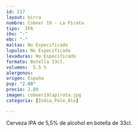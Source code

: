 ```yaml
---
id: 217
layout: birra
nombre: Cobeer 19 - La Pirata
tipo:  IPA
ibu: "-"
ebc: "-"
maltas: No Especificado
lupulos: No Especificado
levaduras: No Especificado
formato: Botella 33cl.
volumen:  5.5 %
alergenos: 
origen: España
pvp: "2.80"
precio: 2.80
imagen: cobeer19lapirata.jpg
categoria: [India_Pale_Ale]

---
```

Cerveza IPA de 5,5% de alcohol en botella de 33cl.